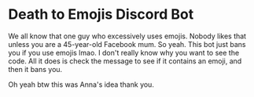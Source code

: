 # Death to Emojis Discord Bot

We all know that one guy who excessively uses emojis. 
Nobody likes that unless you are a 45-year-old Facebook mum.
So yeah. This bot just bans you if you use emojis lmao. 
I don't really know why you want to see the code. All it does 
is check the message to see if it contains an emoji, and then it bans you.

Oh yeah btw this was Anna's idea thank you.
